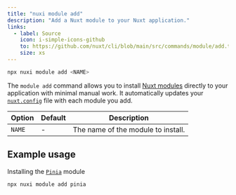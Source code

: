 ```yaml
---
title: "nuxi module add"
description: "Add a Nuxt module to your Nuxt application."
links:
  - label: Source
    icon: i-simple-icons-github
    to: https://github.com/nuxt/cli/blob/main/src/commands/module/add.ts
    size: xs
---
```


```bash [Terminal]
npx nuxi module add <NAME>
```
The `module add` command allows you to install [Nuxt modules](/modules) directly to your application with minimal manual work. It automatically updates your [`nuxt.config`](/docs/guide/directory-structure/nuxt-config) file with each module you add.

Option        | Default          | Description
-------------------------|-----------------|------------------
`NAME` | - | The name of the module to install.

## Example usage

Installing the [`Pinia`](/modules/pinia) module
```bash [Terminal]
npx nuxi module add pinia 
```
